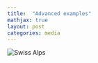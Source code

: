 ```yaml
---
title:  "Advanced examples"
mathjax: true
layout: post
categories: media
---
```


![Swiss Alps](https://bucket-img.tnlmedia.com/cabinet/files/consoles/2/teams/2/2022/5/LqZKHaXE3KdCF0Jl22g0oG8YYtqVUYNftRXbue0Q.png)


